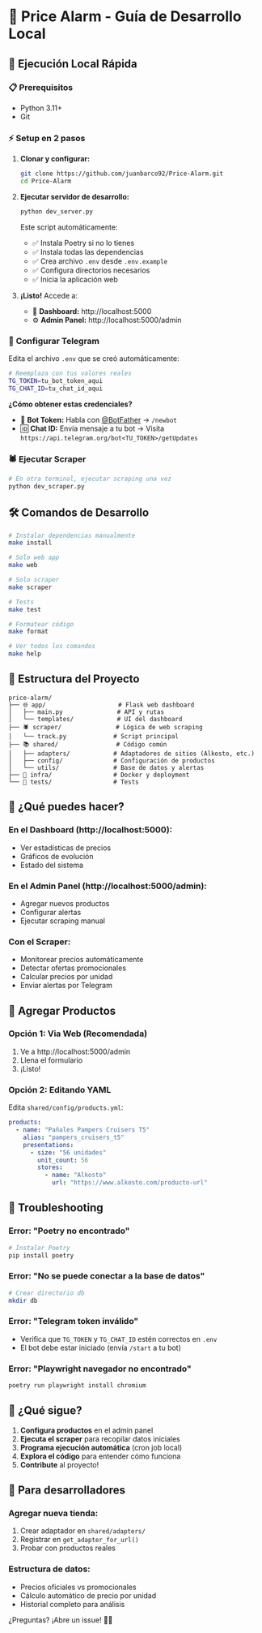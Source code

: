 # 🎯 Price Alarm - Guía de Desarrollo Local

## 🚀 Ejecución Local Rápida

### 📋 **Prerequisitos**
- Python 3.11+
- Git

### ⚡ **Setup en 2 pasos**

1. **Clonar y configurar:**
   ```bash
   git clone https://github.com/juanbarco92/Price-Alarm.git
   cd Price-Alarm
   ```

2. **Ejecutar servidor de desarrollo:**
   ```bash
   python dev_server.py
   ```
   
   Este script automáticamente:
   - ✅ Instala Poetry si no lo tienes
   - ✅ Instala todas las dependencias
   - ✅ Crea archivo `.env` desde `.env.example`
   - ✅ Configura directorios necesarios
   - ✅ Inicia la aplicación web

3. **¡Listo!** Accede a:
   - 📱 **Dashboard:** http://localhost:5000
   - ⚙️ **Admin Panel:** http://localhost:5000/admin

### 🔧 **Configurar Telegram**

Edita el archivo `.env` que se creó automáticamente:

```bash
# Reemplaza con tus valores reales
TG_TOKEN=tu_bot_token_aqui
TG_CHAT_ID=tu_chat_id_aqui
```

**¿Cómo obtener estas credenciales?**
- 🤖 **Bot Token:** Habla con [@BotFather](https://t.me/botfather) → `/newbot`
- 🆔 **Chat ID:** Envía mensaje a tu bot → Visita `https://api.telegram.org/bot<TU_TOKEN>/getUpdates`

### 🕷️ **Ejecutar Scraper**

```bash
# En otra terminal, ejecutar scraping una vez
python dev_scraper.py
```

## 🛠️ **Comandos de Desarrollo**

```bash
# Instalar dependencias manualmente
make install

# Solo web app
make web

# Solo scraper  
make scraper

# Tests
make test

# Formatear código
make format

# Ver todos los comandos
make help
```

## 📁 **Estructura del Proyecto**

```
price-alarm/
├── 🌐 app/                    # Flask web dashboard
│   ├── main.py               # API y rutas
│   └── templates/            # UI del dashboard
├── 🕷️ scraper/               # Lógica de web scraping
│   └── track.py             # Script principal
├── 📚 shared/                # Código común
│   ├── adapters/            # Adaptadores de sitios (Alkosto, etc.)
│   ├── config/              # Configuración de productos
│   └── utils/               # Base de datos y alertas
├── 🐳 infra/                 # Docker y deployment
└── 🧪 tests/                 # Tests
```

## 🎯 **¿Qué puedes hacer?**

### En el Dashboard (http://localhost:5000):
- Ver estadísticas de precios
- Gráficos de evolución
- Estado del sistema

### En el Admin Panel (http://localhost:5000/admin):
- Agregar nuevos productos
- Configurar alertas
- Ejecutar scraping manual

### Con el Scraper:
- Monitorear precios automáticamente
- Detectar ofertas promocionales
- Calcular precios por unidad
- Enviar alertas por Telegram

## 🔧 **Agregar Productos**

### Opción 1: Via Web (Recomendada)
1. Ve a http://localhost:5000/admin
2. Llena el formulario
3. ¡Listo!

### Opción 2: Editando YAML
Edita `shared/config/products.yml`:

```yaml
products:
  - name: "Pañales Pampers Cruisers T5"
    alias: "pampers_cruisers_t5"
    presentations:
      - size: "56 unidades"
        unit_count: 56
        stores:
          - name: "Alkosto"
            url: "https://www.alkosto.com/producto-url"
```

## 🐛 **Troubleshooting**

### Error: "Poetry no encontrado"
```bash
# Instalar Poetry
pip install poetry
```

### Error: "No se puede conectar a la base de datos"
```bash
# Crear directorio db
mkdir db
```

### Error: "Telegram token inválido"
- Verifica que `TG_TOKEN` y `TG_CHAT_ID` estén correctos en `.env`
- El bot debe estar iniciado (envía `/start` a tu bot)

### Error: "Playwright navegador no encontrado"
```bash
poetry run playwright install chromium
```

## 🚀 **¿Qué sigue?**

1. **Configura productos** en el admin panel
2. **Ejecuta el scraper** para recopilar datos iniciales
3. **Programa ejecución automática** (cron job local)
4. **Explora el código** para entender cómo funciona
5. **Contribute** al proyecto! 

## 📝 **Para desarrolladores**

### Agregar nueva tienda:
1. Crear adaptador en `shared/adapters/`
2. Registrar en `get_adapter_for_url()`
3. Probar con productos reales

### Estructura de datos:
- Precios oficiales vs promocionales
- Cálculo automático de precio por unidad
- Historial completo para análisis

¿Preguntas? ¡Abre un issue! 🙋‍♂️
